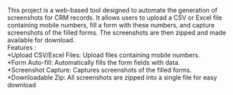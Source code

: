 This project is a web-based tool designed to automate the generation of screenshots for CRM records. It allows users to upload a CSV or Excel file containing mobile numbers, fill a form with these numbers, and capture screenshots of the filled forms. The screenshots are then zipped and made available for download. <br>
Features :   <br>
*Upload CSV/Excel Files: Upload files containing mobile numbers.  <br>
*Form Auto-fill: Automatically fills the form fields with data.  <br>
*Screenshot Capture: Captures screenshots of the filled forms.  <br>
*Downloadable Zip: All screenshots are zipped into a single file for easy download  <br>
